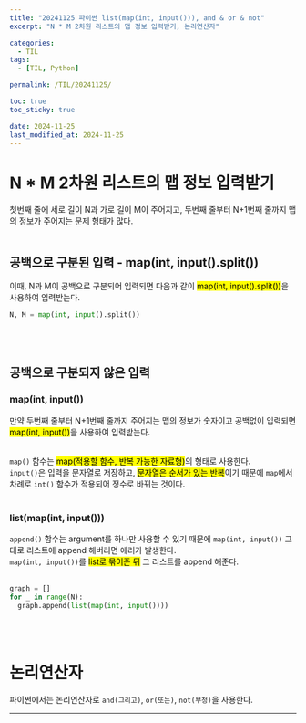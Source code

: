 ```yaml
---
title: "20241125 파이썬 list(map(int, input())), and & or & not"
excerpt: "N * M 2차원 리스트의 맵 정보 입력받기, 논리연산자"

categories:
  - TIL
tags:
  - [TIL, Python]

permalink: /TIL/20241125/

toc: true
toc_sticky: true

date: 2024-11-25
last_modified_at: 2024-11-25
---
```


# N * M 2차원 리스트의 맵 정보 입력받기
첫번째 줄에 세로 길이 N과 가로 길이 M이 주어지고, 두번째 줄부터 N+1번째 줄까지 맵의 정보가 주어지는 문제 형태가 많다.<br><br>

## 공백으로 구분된 입력 - map(int, input().split())
이때, N과 M이 공백으로 구분되어 입력되면 다음과 같이 <mark>map(int, input().split())</mark>을 사용하여 입력받는다.<br>

```python
N, M = map(int, input().split())
```
<br><br>

## 공백으로 구분되지 않은 입력
### map(int, input())
만약 두번째 줄부터 N+1번째 줄까지 주어지는 맵의 정보가 숫자이고 공백없이 입력되면 <mark>map(int, input())</mark>을 사용하여 입력받는다.<br><br>

```map()``` 함수는 <mark>map(적용할 함수, 반복 가능한 자료형)</mark>의 형태로 사용한다.<br>
```input()```은 입력을 문자열로 저장하고, <mark>문자열은 순서가 있는 반복</mark>이기 때문에 ```map```에서 차례로 ```int()``` 함수가 적용되어 정수로 바뀌는 것이다.<br><br>

### list(map(int, input()))
```append()``` 함수는 argument를 하나만 사용할 수 있기 때문에 ```map(int, input())``` 그대로 리스트에 append 해버리면 에러가 발생한다.<br>
```map(int, input())```를 <mark>list로 묶어준 뒤</mark> 그 리스트를 append 해준다.<br><br>

```python
graph = []
for _ in range(N):
  graph.append(list(map(int, input())))
```
<br><br>

# 논리연산자
파이썬에서는 논리연산자로 ```and(그리고)```, ```or(또는)```, ```not(부정)```을 사용한다.




<hr>

